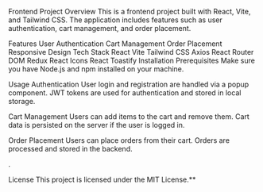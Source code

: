 Frontend Project
Overview
This is a frontend project built with React, Vite, and Tailwind CSS. The application includes features such as user authentication, cart management, and order placement.




Features
User Authentication
Cart Management
Order Placement
Responsive Design
Tech Stack
React
Vite
Tailwind CSS
Axios
React Router DOM
Redux
React Icons
React Toastify
Installation
Prerequisites
Make sure you have Node.js and npm installed on your machine.





Usage
Authentication
User login and registration are handled via a popup component.
JWT tokens are used for authentication and stored in local storage.




Cart Management
Users can add items to the cart and remove them.
Cart data is persisted on the server if the user is logged in.





Order Placement
Users can place orders from their cart.
Orders are processed and stored in the backend.



.

License
This project is licensed under the MIT License.**
